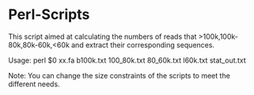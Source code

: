 # Perl-Scripts

This script aimed at calculating the numbers of reads that >100k,100k-80k,80k-60k,&lt;60k and extract their corresponding sequences.

Usage:
perl $0 xx.fa b100k.txt 100_80k.txt 80_60k.txt l60k.txt stat_out.txt

Note: You can change the size constraints of the scripts to meet the different needs. 
